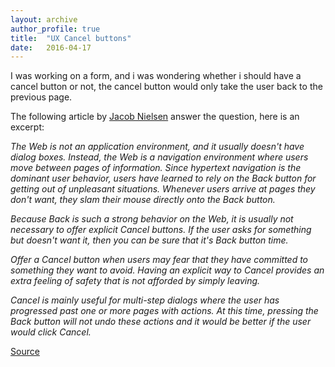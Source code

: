 ```yaml
---
layout: archive
author_profile: true
title:  "UX Cancel buttons"
date:   2016-04-17
---
```


I was working on a form, and i was wondering whether i should have a cancel button or not, the cancel button would only take the user back to the previous page.

The following article by [Jacob Nielsen](https://www.nngroup.com/articles/) answer the question, here is an excerpt:

<em>
The Web is not an application environment, and it usually doesn't have dialog boxes. Instead, the Web is a navigation environment where users move between pages of information. Since hypertext navigation is the dominant user behavior, users have learned to rely on the Back button for getting out of unpleasant situations. Whenever users arrive at pages they don't want, they slam their mouse directly onto the Back button.

Because Back is such a strong behavior on the Web, it is usually not necessary to offer explicit Cancel buttons. If the user asks for something but doesn't want it, then you can be sure that it's Back button time.

Offer a Cancel button when users may fear that they have committed to something they want to avoid. Having an explicit way to Cancel provides an extra feeling of safety that is not afforded by simply leaving.

Cancel is mainly useful for multi-step dialogs where the user has progressed past one or more pages with actions. At this time, pressing the Back button will not undo these actions and it would be better if the user would click Cancel.
</em>

[Source](https://www.nngroup.com/articles/reset-and-cancel-buttons/)